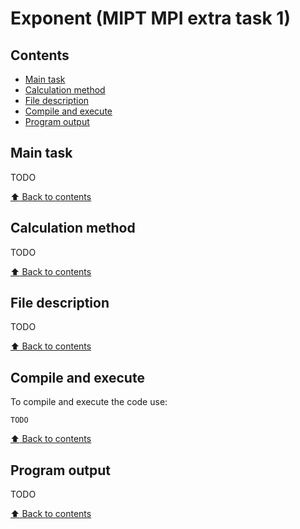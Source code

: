 # Exponent (MIPT MPI extra task 1)


## Contents

- [Main task](#main-task)
- [Calculation method](#calculation-method)
- [File description](#file-description)
- [Compile and execute](#compile-and-execute)
- [Program output](#program-output)


## Main task

TODO

[:arrow_up: Back to contents](#contents)


## Calculation method

TODO

[:arrow_up: Back to contents](#contents)


## File description

TODO

[:arrow_up: Back to contents](#contents)


## Compile and execute

To compile and execute the code use:
```
TODO
```

[:arrow_up: Back to contents](#contents)


## Program output

TODO

[:arrow_up: Back to contents](#contents)